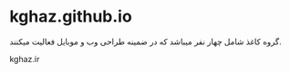 kghaz.github.io
===============

گروه کاغذ شامل چهار نفر میباشد که در ضمینه طراحی وب و موبایل فعالیت میکنند.

kghaz.ir
